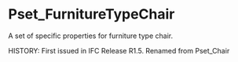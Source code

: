 # Pset_FurnitureTypeChair

A set of specific properties for furniture type chair.
<!-- end of short definition -->
 HISTORY: First issued in IFC Release R1.5. Renamed from Pset_Chair
